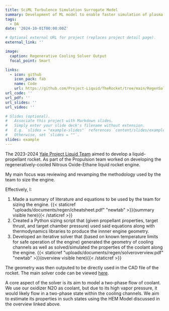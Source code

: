 ```yaml
---
title: SciML Turbulence Simulation Surrogate Model
summary: Development of ML model to enable faster simulation of plasma turbulence  
tags:
  - DA
date: '2024-10-01T00:00:00Z'

# Optional external URL for project (replaces project detail page).
external_link: ''

image:
  caption: Regenerative Cooling Solver Output
  focal_point: Smart

links:
  - icon: github
    icon_pack: fab
    name: Code
    url: https://github.com/Project-Liquid/TheRocket/tree/main/RegenSolver
url_code: ''
url_pdf: ''
url_slides: ''
url_video: ''

# Slides (optional).
#   Associate this project with Markdown slides.
#   Simply enter your slide deck's filename without extension.
#   E.g. `slides = "example-slides"` references `content/slides/example-slides.md`.
#   Otherwise, set `slides = ""`.
slides: example
---
```


The 2023-2024 [Yale Project Liquid Team](https://yaleaerospace.org/main/project-liquid) aimed to develop a liquid-propellant rocket. As part of the Propulsion team worked on developing the regeneratively-cooled Nitrous Oxide-Ethane liquid rocket engine. 

My main focus was reviewing and revamping the methodology used by the team to size the engine.

Effectively, I:
1) Made a summary of literature and equations to be used by the team for sizing the engine. {{< staticref "uploads/documents/regen/cheatsheet.pdf" "newtab" >}}(summary visible here){{< /staticref >}}
2) Created a Python sizing script that (given propellant properties, target thrust, and target chamber pressure) used said equations along with thermodynamics libraries to produce the innner engine geometry.
3) Developed an iterative solver that (based on known temperature limits for safe operation of the engine) generated the geometry of cooling channels as well as solved/simulated the properties of the coolant along the engine. {{< staticref "uploads/documents/regen/solveroverview.pdf" "newtab" >}}(overview visible here){{< /staticref >}}

The geometry was then outputed to be directly used in the CAD file of the rocket. The main solver code can be viewed [here](https://github.com/Project-Liquid/TheRocket/blob/main/RegenSolver/hemsolver.ipynb).

A core aspect of the solver is its aim to model a two-phase flow of coolant. We use our oxidizer N2O as coolant, but due to its high vapor pressure, it would likely flow in a two-phase state within the cooling channels. We aim to estimate its properties in such states using the HEM Model discussed in the overview linked above.

